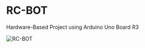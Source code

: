# RC-BOT
Hardware-Based Project using Arduino Uno Board R3


![RC-BOT](https://user-images.githubusercontent.com/86001943/210730744-abdb5101-d96b-42dd-bf21-2555e1de143b.jpeg)


